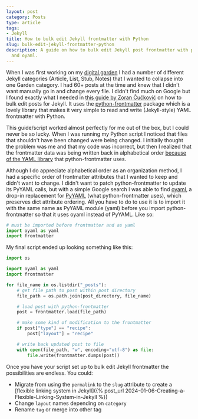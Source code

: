 ```yaml
---
layout: post
category: Posts
type: article
tags:
- Jekyll
title: How to bulk edit Jekyll frontmatter with Python
slug: bulk-edit-jekyll-frontmatter-python
description: A guide on how to bulk edit Jekyll post frontmatter with python-frontmatter
  and oyaml.
---
```


When I was first working on my [digital garden](/posts/all) I had a number of different Jekyll categories (Article, List, Stub, Notes) that I wanted to collapse into one Garden category. I had 60+ posts at the time and knew that I didn't want manually go in and change every file. I didn't find much on Google but I found exactly what I needed in [this guide by Zoran Čučković](https://landscapearchaeology.org/2019/frontmatter/) on how to bulk edit posts for Jekyll. It uses the [python-frontmatter](https://github.com/eyeseast/python-frontmatter) package which is a lovely library that makes it very simple to read and write (Jekyll-style) YAML frontmatter with Python.

This guide/script worked almost perfectly for me out of the box, but I could never be so lucky. When I was running my Python script I  noticed that files that shouldn't have been changed were being changed. I initially thought the problem was me and that my code was incorrect, but then I realized that the frontmatter data was being written back in alphabetical order [because of the YAML library](https://stackoverflow.com/questions/16782112/can-pyyaml-dump-dict-items-in-non-alphabetical-order) that python-frontmatter uses. 

Although I do appreciate alphabetical order as an organization method, I had a specific order of frontmatter attributes that I wanted to keep and didn't want to change. I didn't want to patch python-frontmatter to update its PyYAML calls, but with a simple Google search I was able to find [oyaml](https://github.com/wimglenn/oyaml/), a drop-in replacement for [PyYAML](https://github.com/yaml/pyyaml) (what python-frontmatter uses), which preserves dict attribute ordering. All you have to do to use it is to import it with the same name as PyYAML module (yaml) before you import python-frontmatter so that it uses oyaml instead of PyYAML. Like so:

```python
# must be imported before frontmatter and as yaml
import oyaml as yaml 
import frontmatter
```

My final script ended up looking something like this:
```python
import os

import oyaml as yaml 
import frontmatter

for file_name in os.listdir("_posts"):
    # get file path to post within post directory
    file_path = os.path.join(post_directory, file_name)

    # load post with python-frontmatter
    post = frontmatter.load(file_path)

    # make some kind of modification to the frontmatter
    if post["type"] == "recipe":
        post["layout"] = "recipe"

    # write back updated post to file
    with open(file_path, "w", encoding="utf-8") as file:
        file.write(frontmatter.dumps(post))
```

Once you have your script set up to bulk edit Jekyll frontmatter the possibilities are endless. You could:
* Migrate from using the `permalink` to the `slug` attribute to create a [flexible linking system in Jekyll]({% post_url 2024-01-06-Creating-a-Flexible-Linking-System-in-Jekyll %})
* Change `layout` names depending on `category`
* Rename `tag` or merge into other tag
